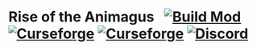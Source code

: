 
# Rise of the Animagus &nbsp; [![Build Mod](https://github.com/WinDanesz/RiseOTheAnimagus/actions/workflows/gradle.yml/badge.svg)](https://github.com/WinDanesz/RiseOTheAnimagus/actions/workflows/gradle.yml) [![Curseforge](http://cf.way2muchnoise.eu/full_rise-of-the-animagus_downloads.svg)](https://www.curseforge.com/minecraft/mc-mods/rise-of-the-animagus) [![Curseforge](http://cf.way2muchnoise.eu/versions/608287.svg)](http://www.curseforge.com/minecraft/mc-mods/rise-of-the-animagus/files) [![Discord](https://img.shields.io/discord/544897694448091146?color=7289DA&label=Discord)](https://discord.gg/wuSsgKwAKv)
